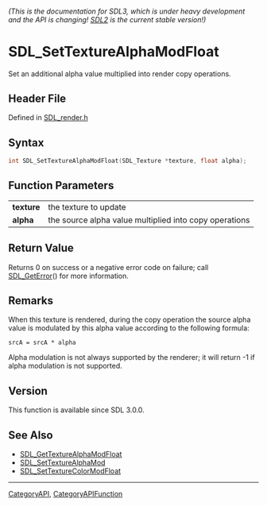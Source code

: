 ###### (This is the documentation for SDL3, which is under heavy development and the API is changing! [SDL2](https://wiki.libsdl.org/SDL2/) is the current stable version!)
# SDL_SetTextureAlphaModFloat

Set an additional alpha value multiplied into render copy operations.

## Header File

Defined in [SDL_render.h](https://github.com/libsdl-org/SDL/blob/main/include/SDL3/SDL_render.h)

## Syntax

```c
int SDL_SetTextureAlphaModFloat(SDL_Texture *texture, float alpha);

```

## Function Parameters

|                 |                                                        |
| --------------- | ------------------------------------------------------ |
| **texture**     | the texture to update                                  |
| **alpha**       | the source alpha value multiplied into copy operations |

## Return Value

Returns 0 on success or a negative error code on failure; call
[SDL_GetError](SDL_GetError)() for more information.

## Remarks

When this texture is rendered, during the copy operation the source alpha
value is modulated by this alpha value according to the following formula:

`srcA = srcA * alpha`

Alpha modulation is not always supported by the renderer; it will return -1
if alpha modulation is not supported.

## Version

This function is available since SDL 3.0.0.

## See Also

* [SDL_GetTextureAlphaModFloat](SDL_GetTextureAlphaModFloat)
* [SDL_SetTextureAlphaMod](SDL_SetTextureAlphaMod)
* [SDL_SetTextureColorModFloat](SDL_SetTextureColorModFloat)

----
[CategoryAPI](CategoryAPI), [CategoryAPIFunction](CategoryAPIFunction)

